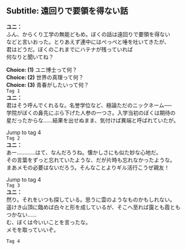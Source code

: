 # 

  
## Subtitle: 遠回りで要領を得ない話
  
**ユニ：**  
ふん、からくり工学の無能どもめ。ぼくの話は遠回りで要領を得ない  
などと言いおった。とりあえず連中にはぺっぺと唾を吐いてきたが、  
君はどうだ。ぼくのこれまでにハテナが残っていれば  
何なりと聞いてね？  
  
**Choice: (1)**  ユニ博士って何？  
**Choice: (2)**  世界の真理って何？  
**Choice: (3)**  青春がしたいって何？  
`Tag 1`  
**ユニ：**  
君はそう呼んでくれるな。名誉学位など、極論ただのニックネーム──  
学院がぼくの鼻先にぶら下げた人参の一つさ。入学当初のぼくは期待の  
星だったからな……結果を出せぬまま、気付けば異端と呼ばれていたが。  
  
Jump to tag 4  
`Tag 2`  
**ユニ：**  
あー…………はて、なんだろうね。懐かしさにも似た妙な心地だ。  
その言葉をずっと忘れていたような、だが片時も忘れなかったような。  
まあメモの必要はないだろう。そんなことよりギル活行こうぜ親友！  
  
Jump to tag 4  
`Tag 3`  
**ユニ：**  
然り。それをいつも探している。思うに雲のようなものかもしれない。  
遥けき山頂に臨めば白々と形を成しているが、そこへ至れば靄とも霞とも  
つかない……  
む、ぼくは今いいことを言ったな。  
メモを取っていいぞ。  
  
`Tag 4`  
